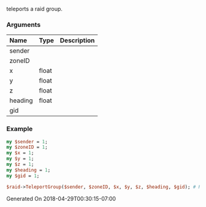 teleports a raid group.
### Arguments
**Name**|**Type**|**Description**
:---|:---|:---
sender||
zoneID||
x|float|
y|float|
z|float|
heading|float|
gid||

### Example

```perl
my $sender = 1;
my $zoneID = 1;
my $x = 1;
my $y = 1;
my $z = 1;
my $heading = 1;
my $gid = 1;

$raid->TeleportGroup($sender, $zoneID, $x, $y, $z, $heading, $gid); # Returns void
```


Generated On 2018-04-29T00:30:15-07:00